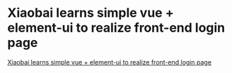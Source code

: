 # Xiaobai learns simple vue + element-ui to realize front-end login page
[Xiaobai learns simple vue + element-ui to realize front-end login page](https://aiwithcloud.com/2022/09/16/xiaobai_learns_simple_vue__element_ui_to_realize_front_end_login_page/)